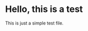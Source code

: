 
<!DOCTYPE html>
<html>
  <head>
    <title>Hello, this is a test</title>
  </head>
  <body>
    <h1>Hello, this is a test</h1>
    <p>This is just a simple test file.</p>
  </body>
</html>
